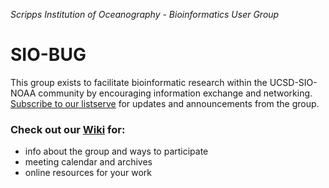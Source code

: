 *Scripps Institution of Oceanography - Bioinformatics User Group*
# SIO-BUG

This group exists to facilitate bioinformatic research within the UCSD-SIO-NOAA community by encouraging information exchange and networking. [Subscribe to our listserve](https://siomail.ucsd.edu/mailman/listinfo/bioinf) for updates and announcements from the group.

 

 
### Check out our [Wiki](https://github.com/BUGatSIO/Home_repository/wiki) for:
- info about the group and ways to participate
- meeting calendar and archives
- online resources for your work

